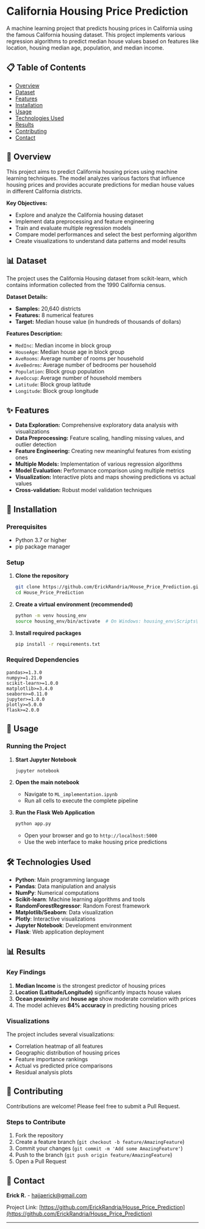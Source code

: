 # California Housing Price Prediction

A machine learning project that predicts housing prices in California using the famous California housing dataset. This project implements various regression algorithms to predict median house values based on features like location, housing median age, population, and median income.

## 📋 Table of Contents

- [Overview](#-overview)
- [Dataset](#-dataset)
- [Features](#-features)
- [Installation](#-installation)
- [Usage](#-usage)
- [Technologies Used](#️-technologies-used)
- [Results](#-results)
- [Contributing](#-contributing)
- [Contact](#-contact)

## 🎯 Overview

This project aims to predict California housing prices using machine learning techniques. The model analyzes various factors that influence housing prices and provides accurate predictions for median house values in different California districts.

**Key Objectives:**
- Explore and analyze the California housing dataset
- Implement data preprocessing and feature engineering
- Train and evaluate multiple regression models
- Compare model performances and select the best performing algorithm
- Create visualizations to understand data patterns and model results

## 📊 Dataset

The project uses the California Housing dataset from scikit-learn, which contains information collected from the 1990 California census.

**Dataset Details:**
- **Samples:** 20,640 districts
- **Features:** 8 numerical features
- **Target:** Median house value (in hundreds of thousands of dollars)

**Features Description:**
- `MedInc`: Median income in block group
- `HouseAge`: Median house age in block group
- `AveRooms`: Average number of rooms per household
- `AveBedrms`: Average number of bedrooms per household
- `Population`: Block group population
- `AveOccup`: Average number of household members
- `Latitude`: Block group latitude
- `Longitude`: Block group longitude

## ✨ Features

- **Data Exploration:** Comprehensive exploratory data analysis with visualizations
- **Data Preprocessing:** Feature scaling, handling missing values, and outlier detection
- **Feature Engineering:** Creating new meaningful features from existing ones
- **Multiple Models:** Implementation of various regression algorithms
- **Model Evaluation:** Performance comparison using multiple metrics
- **Visualization:** Interactive plots and maps showing predictions vs actual values
- **Cross-validation:** Robust model validation techniques

## 🚀 Installation

### Prerequisites

- Python 3.7 or higher
- pip package manager

### Setup

1. **Clone the repository**
   ```bash
   git clone https://github.com/ErickRandria/House_Price_Prediction.git
   cd House_Price_Prediction
   ```

2. **Create a virtual environment (recommended)**
   ```bash
   python -m venv housing_env
   source housing_env/bin/activate  # On Windows: housing_env\Scripts\activate
   ```

3. **Install required packages**
   ```bash
   pip install -r requirements.txt
   ```

### Required Dependencies

```
pandas>=1.3.0
numpy>=1.21.0
scikit-learn>=1.0.0
matplotlib>=3.4.0
seaborn>=0.11.0
jupyter>=1.0.0
plotly>=5.0.0
flask>=2.0.0
```

## 🔧 Usage

### Running the Project

1. **Start Jupyter Notebook**
   ```bash
   jupyter notebook
   ```

2. **Open the main notebook**
   - Navigate to `ML_implementation.ipynb`
   - Run all cells to execute the complete pipeline

3. **Run the Flask Web Application**
   ```bash
   python app.py
   ```
   - Open your browser and go to `http://localhost:5000`
   - Use the web interface to make housing price predictions

## 🛠️ Technologies Used

- **Python**: Main programming language
- **Pandas**: Data manipulation and analysis
- **NumPy**: Numerical computations
- **Scikit-learn**: Machine learning algorithms and tools
- **RandomForestRegressor**: Random Forest framework
- **Matplotlib/Seaborn**: Data visualization
- **Plotly**: Interactive visualizations
- **Jupyter Notebook**: Development environment
- **Flask**: Web application deployment

## 📊 Results

### Key Findings

1. **Median Income** is the strongest predictor of housing prices
2. **Location (Latitude/Longitude)** significantly impacts house values
3. **Ocean proximity** and **house age** show moderate correlation with prices
4. The model achieves **84% accuracy** in predicting housing prices

### Visualizations

The project includes several visualizations:
- Correlation heatmap of all features
- Geographic distribution of housing prices
- Feature importance rankings
- Actual vs predicted price comparisons
- Residual analysis plots

## 🤝 Contributing

Contributions are welcome! Please feel free to submit a Pull Request.

### Steps to Contribute

1. Fork the repository
2. Create a feature branch (`git checkout -b feature/AmazingFeature`)
3. Commit your changes (`git commit -m 'Add some AmazingFeature'`)
4. Push to the branch (`git push origin feature/AmazingFeature`)
5. Open a Pull Request

## 📧 Contact

**Erick R.** - [hajjaerick@gmail.com](mailto:hajjaerick@gmail.com)

Project Link: [https://github.com/ErickRandria/House_Price_Prediction](https://github.com/ErickRandria/House_Price_Prediction)

---
